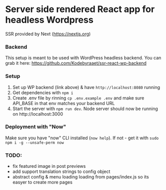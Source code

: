 # Server side rendered React app for headless Wordpress

SSR provided by Next (https://nextjs.org)

### Backend 
This setup is meant to be used with WordPress headless backend. You can grab it here: https://github.com/Kodebyraaet/ssr-react-wp-backend

### Setup
1. Set up WP backend (link above) & have `http://localhost:8080` running 
2. Get dependencies with `npm i` 
3. Create .env file by rinning `cp .env.example .env` and make sure API_BASE in that env matches your backend URL
3. Start the server with `npm run dev`. Node server should now be running on http://localhost:3000

### Deployment with "Now"
Make sure you have "now" CLI installed (`now help`). If not - get it with `sudo npm i -g --unsafe-perm now`

### TODO:

- fix featured image in post previews
- add support translation strings to config object
- abstract config & menu loading loading from pages/index.js so its easyer to create more pages
